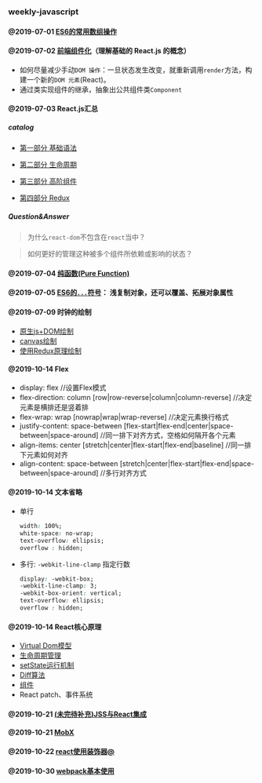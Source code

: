 ### weekly-javascript

#### @2019-07-01 [ES6的常用数组操作](https://github.com/KayanChan/weekly-javascript/blob/master/es6-summary/array.md)

#### @2019-07-02  [前端组件化](https://github.com/KayanChan/weekly-javascript/blob/master/frontend-componentization/README.md)（理解基础的 React.js 的概念）

   * 如何尽量减少手动`DOM 操作`：一旦状态发生改变，就重新调用`render`方法，构建一个新的`DOM 元素`(React)。
   * 通过类实现组件的继承，抽象出公共组件类`Component`

#### @2019-07-03 React.js汇总

##### catalog

   - [第一部分 基础语法](https://github.com/KayanChan/weekly-javascript/blob/master/reactjs-summary/basic-grammer.md)

   - [第二部分 生命周期](https://github.com/KayanChan/weekly-javascript/blob/master/reactjs-summary/life-cycle.md)

   - [第三部分 高阶组件](https://github.com/KayanChan/weekly-javascript/blob/master/reactjs-summary/high-order-component.md)
   
   - [第四部分 Redux](https://github.com/KayanChan/weekly-javascript/blob/master/reactjs-summary/Redux.md)

##### Question&Answer

   > 为什么`react-dom`不包含在`react`当中？

   > 如何更好的管理这种被多个组件所依赖或影响的状态？

#### @2019-07-04 [纯函数(Pure Function)](https://github.com/KayanChan/weekly-javascript/blob/master/js-summary/pure-function.md)

#### @2019-07-05 [ES6的`...`符号](https://github.com/KayanChan/weekly-javascript/blob/master/es6-summary/spread.md)： 浅复制对象，还可以覆盖、拓展对象属性

#### @2019-07-09 时钟的绘制
   * [原生js+DOM绘制](https://github.com/KayanChan/weekly-javascript/blob/master/clock/clock/dom-clock.html)
   * [canvas绘制](https://github.com/KayanChan/weekly-javascript/blob/master/clock/canvas-clock.html)
   * [使用Redux原理绘制](https://github.com/KayanChan/weekly-javascript/blob/master/clock/redux-clock.html)

#### @2019-10-14 Flex
   * display: flex  //设置Flex模式
   * flex-direction: column  [row|row-reverse|column|column-reverse] //决定元素是横排还是竖着排
   * flex-wrap: wrap  [nowrap|wrap|wrap-reverse] //决定元素换行格式
   * justify-content: space-between [flex-start|flex-end|center|space-between|space-around] //同一排下对齐方式，空格如何隔开各个元素
   * align-items: center [stretch|center|flex-start|flex-end|baseline] //同一排下元素如何对齐
   * align-content: space-between [stretch|center|flex-start|flex-end|space-between|space-around] //多行对齐方式

#### @2019-10-14 文本省略
   * 单行
      ```CSS
      width: 100%;
      white-space: no-wrap;
      text-overflow: ellipsis;
      overflow : hidden;
      ```
   * 多行: `-webkit-line-clamp` 指定行数
      ```CSS
      display: -webkit-box;
      -webkit-line-clamp: 3;
      -webkit-box-orient: vertical;
      text-overflow: ellipsis;
      overflow : hidden;
      ```

#### @2019-10-14 React核心原理
   * [Virtual Dom模型](https://github.com/KayanChan/weekly-javascript/blob/master/reactjs-summary/virtual-dom.md)
   * [生命周期管理](https://github.com/KayanChan/weekly-javascript/blob/master/reactjs-summary/life-cycle.md)
   * [setState运行机制](https://github.com/KayanChan/weekly-javascript/blob/master/reactjs-summary/setState.md)
   * [Diff算法](https://github.com/KayanChan/weekly-javascript/blob/master/reactjs-summary/diff.md)
   * [组件](https://github.com/KayanChan/weekly-javascript/blob/master/reactjs-summary/component.md)
   * React patch、事件系统

#### @2019-10-21 [(未完待补充)JSS与React集成](https://github.com/KayanChan/weekly-javascript/blob/master/reactjs-summary/jss.md)

#### @2019-10-21 [MobX](https://github.com/KayanChan/weekly-javascript/blob/master/reactjs-summary/Mobx.md)

#### @2019-10-22 [react使用装饰器@](https://github.com/KayanChan/weekly-javascript/blob/master/reactjs-summary/decorator.md)

#### @2019-10-30 [webpack基本使用](https://github.com/KayanChan/weekly-javascript/blob/master/webpack/basic.md)